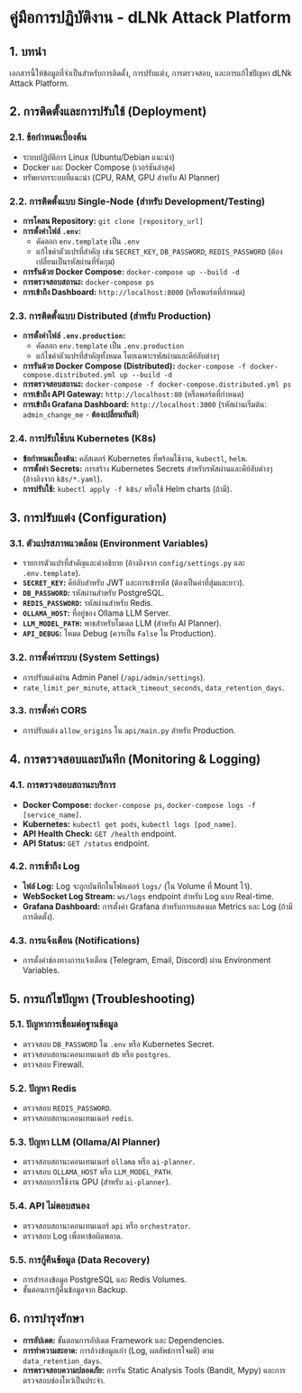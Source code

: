 # คู่มือการปฏิบัติงาน - dLNk Attack Platform

## 1. บทนำ
เอกสารนี้ให้ข้อมูลที่จำเป็นสำหรับการติดตั้ง, การปรับแต่ง, การตรวจสอบ, และการแก้ไขปัญหา dLNk Attack Platform.

## 2. การติดตั้งและการปรับใช้ (Deployment)

### 2.1. ข้อกำหนดเบื้องต้น
*   ระบบปฏิบัติการ Linux (Ubuntu/Debian แนะนำ)
*   Docker และ Docker Compose (เวอร์ชันล่าสุด)
*   ทรัพยากรระบบที่แนะนำ (CPU, RAM, GPU สำหรับ AI Planner)

### 2.2. การติดตั้งแบบ Single-Node (สำหรับ Development/Testing)
*   **การโคลน Repository:** `git clone [repository_url]`
*   **การตั้งค่าไฟล์ `.env`:**
    *   คัดลอก `env.template` เป็น `.env`
    *   แก้ไขค่าตัวแปรที่สำคัญ เช่น `SECRET_KEY`, `DB_PASSWORD`, `REDIS_PASSWORD` (ต้องเปลี่ยนเป็นรหัสผ่านที่รัดกุม)
*   **การรันด้วย Docker Compose:** `docker-compose up --build -d`
*   **การตรวจสอบสถานะ:** `docker-compose ps`
*   **การเข้าถึง Dashboard:** `http://localhost:8000` (หรือพอร์ตที่กำหนด)

### 2.3. การติดตั้งแบบ Distributed (สำหรับ Production)
*   **การตั้งค่าไฟล์ `.env.production`:**
    *   คัดลอก `env.template` เป็น `.env.production`
    *   แก้ไขค่าตัวแปรที่สำคัญทั้งหมด โดยเฉพาะรหัสผ่านและคีย์ลับต่างๆ
*   **การรันด้วย Docker Compose (Distributed):** `docker-compose -f docker-compose.distributed.yml up --build -d`
*   **การตรวจสอบสถานะ:** `docker-compose -f docker-compose.distributed.yml ps`
*   **การเข้าถึง API Gateway:** `http://localhost:80` (หรือพอร์ตที่กำหนด)
*   **การเข้าถึง Grafana Dashboard:** `http://localhost:3000` (รหัสผ่านเริ่มต้น: `admin_change_me` - **ต้องเปลี่ยนทันที**)

### 2.4. การปรับใช้บน Kubernetes (K8s)
*   **ข้อกำหนดเบื้องต้น:** คลัสเตอร์ Kubernetes ที่พร้อมใช้งาน, `kubectl`, `helm`.
*   **การตั้งค่า Secrets:** การสร้าง Kubernetes Secrets สำหรับรหัสผ่านและคีย์ลับต่างๆ (อ้างอิงจาก `k8s/*.yaml`).
*   **การปรับใช้:** `kubectl apply -f k8s/` หรือใช้ Helm charts (ถ้ามี).

## 3. การปรับแต่ง (Configuration)

### 3.1. ตัวแปรสภาพแวดล้อม (Environment Variables)
*   รายการตัวแปรที่สำคัญและคำอธิบาย (อ้างอิงจาก `config/settings.py` และ `.env.template`).
*   **`SECRET_KEY`:** คีย์ลับสำหรับ JWT และการเข้ารหัส (ต้องเป็นค่าที่สุ่มและยาว).
*   **`DB_PASSWORD`:** รหัสผ่านสำหรับ PostgreSQL.
*   **`REDIS_PASSWORD`:** รหัสผ่านสำหรับ Redis.
*   **`OLLAMA_HOST`:** ที่อยู่ของ Ollama LLM Server.
*   **`LLM_MODEL_PATH`:** พาธสำหรับโมเดล LLM (สำหรับ AI Planner).
*   **`API_DEBUG`:** โหมด Debug (ควรเป็น `False` ใน Production).

### 3.2. การตั้งค่าระบบ (System Settings)
*   การปรับแต่งผ่าน Admin Panel (`/api/admin/settings`).
*   `rate_limit_per_minute`, `attack_timeout_seconds`, `data_retention_days`.

### 3.3. การตั้งค่า CORS
*   การปรับแต่ง `allow_origins` ใน `api/main.py` สำหรับ Production.

## 4. การตรวจสอบและบันทึก (Monitoring & Logging)

### 4.1. การตรวจสอบสถานะบริการ
*   **Docker Compose:** `docker-compose ps`, `docker-compose logs -f [service_name]`.
*   **Kubernetes:** `kubectl get pods`, `kubectl logs [pod_name]`.
*   **API Health Check:** `GET /health` endpoint.
*   **API Status:** `GET /status` endpoint.

### 4.2. การเข้าถึง Log
*   **ไฟล์ Log:** Log จะถูกบันทึกในโฟลเดอร์ `logs/` (ใน Volume ที่ Mount ไว้).
*   **WebSocket Log Stream:** `ws/logs` endpoint สำหรับ Log แบบ Real-time.
*   **Grafana Dashboard:** การตั้งค่า Grafana สำหรับการแสดงผล Metrics และ Log (ถ้ามีการติดตั้ง).

### 4.3. การแจ้งเตือน (Notifications)
*   การตั้งค่าช่องทางการแจ้งเตือน (Telegram, Email, Discord) ผ่าน Environment Variables.

## 5. การแก้ไขปัญหา (Troubleshooting)

### 5.1. ปัญหาการเชื่อมต่อฐานข้อมูล
*   ตรวจสอบ `DB_PASSWORD` ใน `.env` หรือ Kubernetes Secret.
*   ตรวจสอบสถานะคอนเทนเนอร์ `db` หรือ `postgres`.
*   ตรวจสอบ Firewall.

### 5.2. ปัญหา Redis
*   ตรวจสอบ `REDIS_PASSWORD`.
*   ตรวจสอบสถานะคอนเทนเนอร์ `redis`.

### 5.3. ปัญหา LLM (Ollama/AI Planner)
*   ตรวจสอบสถานะคอนเทนเนอร์ `ollama` หรือ `ai-planner`.
*   ตรวจสอบ `OLLAMA_HOST` หรือ `LLM_MODEL_PATH`.
*   ตรวจสอบการใช้งาน GPU (สำหรับ `ai-planner`).

### 5.4. API ไม่ตอบสนอง
*   ตรวจสอบสถานะคอนเทนเนอร์ `api` หรือ `orchestrator`.
*   ตรวจสอบ Log เพื่อหาข้อผิดพลาด.

### 5.5. การกู้คืนข้อมูล (Data Recovery)
*   การสำรองข้อมูล PostgreSQL และ Redis Volumes.
*   ขั้นตอนการกู้คืนข้อมูลจาก Backup.

## 6. การบำรุงรักษา
*   **การอัปเดต:** ขั้นตอนการอัปเดต Framework และ Dependencies.
*   **การทำความสะอาด:** การล้างข้อมูลเก่า (Log, ผลลัพธ์การโจมตี) ตาม `data_retention_days`.
*   **การตรวจสอบความปลอดภัย:** การรัน Static Analysis Tools (Bandit, Mypy) และการตรวจสอบช่องโหว่เป็นประจำ.